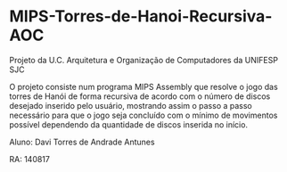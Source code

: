 # MIPS-Torres-de-Hanoi-Recursiva-AOC
Projeto da U.C. Arquitetura e Organização de Computadores da UNIFESP SJC

O projeto consiste num programa MIPS Assembly que resolve o jogo das torres de Hanói de forma recursiva de acordo com o número de discos desejado inserido pelo usuário, mostrando assim o passo a passo necessário para que o jogo seja concluído com o mínimo de movimentos possível dependendo da quantidade de discos inserida no início.

Aluno: Davi Torres de Andrade Antunes

RA: 140817
